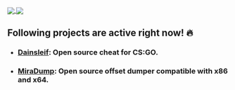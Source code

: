 <a href="https://github.com/s3pt3mb3r">
  <img align="center" src="https://github-readme-stats-five-iota.vercel.app/api?username=s3pt3mb3r&hide=prs,issues,contribs&show_icons=true&theme=tokyonight" />
</a>
<a href="https://github.com/s3pt3mb3r">
  <img align="center" src="https://github-readme-stats-five-iota.vercel.app/api/top-langs/?username=s3pt3mb3r&layout=compact&theme=tokyonight" />
</a>

## Following projects are active right now! :fire:
- ### [Dainsleif](https://github.com/s3pt3mb3r/Dainsleif): Open source cheat for CS:GO.
- ### [MiraDump](https://github.com/s3pt3mb3r/GameOffsetDumper): Open source offset dumper compatible with x86 and x64.
